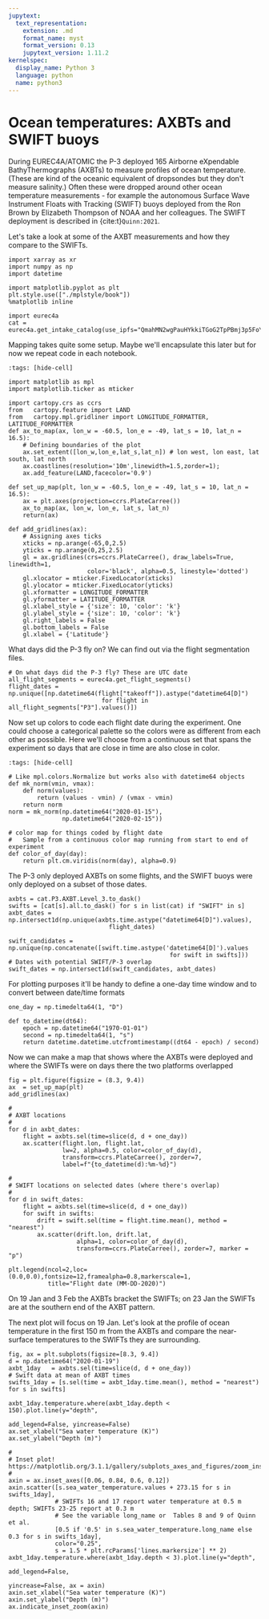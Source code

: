```yaml
---
jupytext:
  text_representation:
    extension: .md
    format_name: myst
    format_version: 0.13
    jupytext_version: 1.11.2
kernelspec:
  display_name: Python 3
  language: python
  name: python3
---
```


# Ocean temperatures: AXBTs and SWIFT buoys

During EUREC4A/ATOMIC the P-3 deployed 165 Airborne eXpendable BathyThermographs (AXBTs)
to measure profiles of ocean temperature. (These are kind of the oceanic equivalent of
dropsondes but they don't measure salinity.) Often these were dropped around
other ocean temperature measurements - for example the autonomous
Surface Wave Instrument Floats with Tracking (SWIFT) buoys deployed from the
Ron Brown by Elizabeth Thompson of NOAA and her colleagues. The SWIFT deployment
is described in {cite:t}`Quinn:2021`.

Let's take a look at some of the AXBT measurements and how they compare to the
SWIFTs.

```{code-cell} ipython3
import xarray as xr
import numpy as np
import datetime

import matplotlib.pyplot as plt
plt.style.use(["./mplstyle/book"])
%matplotlib inline

import eurec4a
cat = eurec4a.get_intake_catalog(use_ipfs="QmahMN2wgPauHYkkiTGoG2TpPBmj3p5FoYJAq9uE9iXT9N")
```

Mapping takes quite some setup. Maybe we'll encapsulate this later but for now we repeat code
in each notebook.

```{code-cell} ipython3
:tags: [hide-cell]

import matplotlib as mpl
import matplotlib.ticker as mticker

import cartopy.crs as ccrs
from   cartopy.feature import LAND
from   cartopy.mpl.gridliner import LONGITUDE_FORMATTER, LATITUDE_FORMATTER
def ax_to_map(ax, lon_w = -60.5, lon_e = -49, lat_s = 10, lat_n = 16.5):
    # Defining boundaries of the plot
    ax.set_extent([lon_w,lon_e,lat_s,lat_n]) # lon west, lon east, lat south, lat north
    ax.coastlines(resolution='10m',linewidth=1.5,zorder=1);
    ax.add_feature(LAND,facecolor='0.9')

def set_up_map(plt, lon_w = -60.5, lon_e = -49, lat_s = 10, lat_n = 16.5):
    ax = plt.axes(projection=ccrs.PlateCarree())
    ax_to_map(ax, lon_w, lon_e, lat_s, lat_n)
    return(ax)

def add_gridlines(ax):
    # Assigning axes ticks
    xticks = np.arange(-65,0,2.5)
    yticks = np.arange(0,25,2.5)
    gl = ax.gridlines(crs=ccrs.PlateCarree(), draw_labels=True, linewidth=1,
                      color='black', alpha=0.5, linestyle='dotted')
    gl.xlocator = mticker.FixedLocator(xticks)
    gl.ylocator = mticker.FixedLocator(yticks)
    gl.xformatter = LONGITUDE_FORMATTER
    gl.yformatter = LATITUDE_FORMATTER
    gl.xlabel_style = {'size': 10, 'color': 'k'}
    gl.ylabel_style = {'size': 10, 'color': 'k'}
    gl.right_labels = False
    gl.bottom_labels = False
    gl.xlabel = {'Latitude'}
```

What days did the P-3 fly on? We can find out via the flight segmentation files.

```{code-cell} ipython3
# On what days did the P-3 fly? These are UTC date
all_flight_segments = eurec4a.get_flight_segments()
flight_dates = np.unique([np.datetime64(flight["takeoff"]).astype("datetime64[D]")
                          for flight in all_flight_segments["P3"].values()])
```

Now set up colors to code each flight date during the experiment. One could choose
a categorical palette so the colors were as different from each other as possible.
Here we'll choose from a continuous set that spans the experiment so days that are
close in time are also close in color.

```{code-cell} ipython3
:tags: [hide-cell]

# Like mpl.colors.Normalize but works also with datetime64 objects
def mk_norm(vmin, vmax):
    def norm(values):
        return (values - vmin) / (vmax - vmin)
    return norm
norm = mk_norm(np.datetime64("2020-01-15"),
               np.datetime64("2020-02-15"))

# color map for things coded by flight date
#   Sample from a continuous color map running from start to end of experiment
def color_of_day(day):
    return plt.cm.viridis(norm(day), alpha=0.9)
```

The P-3 only deployed AXBTs on some flights, and the SWIFT buoys were only deployed
on a subset of those dates.

```{code-cell} ipython3
axbts = cat.P3.AXBT.Level_3.to_dask()
swifts = [cat[s].all.to_dask() for s in list(cat) if "SWIFT" in s]
axbt_dates = np.intersect1d(np.unique(axbts.time.astype("datetime64[D]").values),
                            flight_dates)

swift_candidates = np.unique(np.concatenate([swift.time.astype('datetime64[D]').values
                                             for swift in swifts]))
# Dates with potential SWIFT/P-3 overlap
swift_dates = np.intersect1d(swift_candidates, axbt_dates)
```

For plotting purposes it'll be handy to define a one-day time window and to convert between date/time formats

```{code-cell} ipython3
one_day = np.timedelta64(1, "D")

def to_datetime(dt64):
    epoch = np.datetime64("1970-01-01")
    second = np.timedelta64(1, "s")
    return datetime.datetime.utcfromtimestamp((dt64 - epoch) / second)
```

Now we can make a map that shows where the AXBTs were deployed and where the SWIFTs
were on days there the two platforms overlapped

```{code-cell} ipython3
fig = plt.figure(figsize = (8.3, 9.4))
ax  = set_up_map(plt)
add_gridlines(ax)

#
# AXBT locations
#
for d in axbt_dates:
    flight = axbts.sel(time=slice(d, d + one_day))
    ax.scatter(flight.lon, flight.lat,
               lw=2, alpha=0.5, color=color_of_day(d),
               transform=ccrs.PlateCarree(), zorder=7,
               label=f"{to_datetime(d):%m-%d}")

#
# SWIFT locations on selected dates (where there's overlap)
#
for d in swift_dates:
    flight = axbts.sel(time=slice(d, d + one_day))
    for swift in swifts:
        drift = swift.sel(time = flight.time.mean(), method = "nearest")
        ax.scatter(drift.lon, drift.lat,
                   alpha=1, color=color_of_day(d),
                   transform=ccrs.PlateCarree(), zorder=7, marker = "p")

plt.legend(ncol=2,loc=(0.0,0.0),fontsize=12,framealpha=0.8,markerscale=1,
           title="Flight date (MM-DD-2020)")
```

On 19 Jan and 3 Feb the AXBTs bracket the SWIFTs; on 23 Jan the SWIFTs are at
the southern end of the AXBT pattern.

The next plot will focus on 19 Jan.
Let's look at the profile of ocean temperature in the first 150 m from the AXBTs
and compare the near-surface temperatures to the SWIFTs they are surrounding.

```{code-cell} ipython3
fig, ax = plt.subplots(figsize=[8.3, 9.4])
d = np.datetime64("2020-01-19")
axbt_1day   = axbts.sel(time=slice(d, d + one_day))
# Swift data at mean of AXBT times
swifts_1day = [s.sel(time = axbt_1day.time.mean(), method = "nearest") for s in swifts]

axbt_1day.temperature.where(axbt_1day.depth < 150).plot.line(y="depth",
                                                             add_legend=False, yincrease=False)
ax.set_xlabel("Sea water temperature (K)")
ax.set_ylabel("Depth (m)")

#
# Inset plot! https://matplotlib.org/3.1.1/gallery/subplots_axes_and_figures/zoom_inset_axes.html
#
axin = ax.inset_axes([0.06, 0.84, 0.6, 0.12])
axin.scatter([s.sea_water_temperature.values + 273.15 for s in swifts_1day],
             # SWIFTs 16 and 17 report water temperature at 0.5 m depth; SWIFTs 23-25 report at 0.3 m
             # See the variable long_name or  Tables 8 and 9 of Quinn et al.
             [0.5 if '0.5' in s.sea_water_temperature.long_name else 0.3 for s in swifts_1day],
             color="0.25",
             s = 1.5 * plt.rcParams['lines.markersize'] ** 2)
axbt_1day.temperature.where(axbt_1day.depth < 3).plot.line(y="depth",
                                                           add_legend=False,
                                                           yincrease=False, ax = axin)
axin.set_xlabel("Sea water temperature (K)")
axin.set_ylabel("Depth (m)")
ax.indicate_inset_zoom(axin)
```
